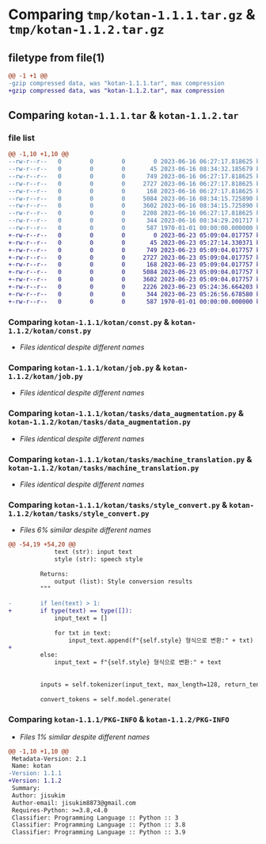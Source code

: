 # Comparing `tmp/kotan-1.1.1.tar.gz` & `tmp/kotan-1.1.2.tar.gz`

## filetype from file(1)

```diff
@@ -1 +1 @@
-gzip compressed data, was "kotan-1.1.1.tar", max compression
+gzip compressed data, was "kotan-1.1.2.tar", max compression
```

## Comparing `kotan-1.1.1.tar` & `kotan-1.1.2.tar`

### file list

```diff
@@ -1,10 +1,10 @@
--rw-r--r--   0        0        0        0 2023-06-16 06:27:17.818625 kotan-1.1.1/README.md
--rw-r--r--   0        0        0       45 2023-06-16 08:34:32.185679 kotan-1.1.1/kotan/__init__.py
--rw-r--r--   0        0        0      749 2023-06-16 06:27:17.818625 kotan-1.1.1/kotan/const.py
--rw-r--r--   0        0        0     2727 2023-06-16 06:27:17.818625 kotan-1.1.1/kotan/job.py
--rw-r--r--   0        0        0      168 2023-06-16 06:27:17.818625 kotan-1.1.1/kotan/tasks/__init__.py
--rw-r--r--   0        0        0     5084 2023-06-16 08:34:15.725890 kotan-1.1.1/kotan/tasks/data_augmentation.py
--rw-r--r--   0        0        0     3602 2023-06-16 08:34:15.725890 kotan-1.1.1/kotan/tasks/machine_translation.py
--rw-r--r--   0        0        0     2208 2023-06-16 06:27:17.818625 kotan-1.1.1/kotan/tasks/style_convert.py
--rw-r--r--   0        0        0      344 2023-06-16 08:34:29.201717 kotan-1.1.1/pyproject.toml
--rw-r--r--   0        0        0      587 1970-01-01 00:00:00.000000 kotan-1.1.1/PKG-INFO
+-rw-r--r--   0        0        0        0 2023-06-23 05:09:04.017757 kotan-1.1.2/README.md
+-rw-r--r--   0        0        0       45 2023-06-23 05:27:14.330371 kotan-1.1.2/kotan/__init__.py
+-rw-r--r--   0        0        0      749 2023-06-23 05:09:04.017757 kotan-1.1.2/kotan/const.py
+-rw-r--r--   0        0        0     2727 2023-06-23 05:09:04.017757 kotan-1.1.2/kotan/job.py
+-rw-r--r--   0        0        0      168 2023-06-23 05:09:04.017757 kotan-1.1.2/kotan/tasks/__init__.py
+-rw-r--r--   0        0        0     5084 2023-06-23 05:09:04.017757 kotan-1.1.2/kotan/tasks/data_augmentation.py
+-rw-r--r--   0        0        0     3602 2023-06-23 05:09:04.017757 kotan-1.1.2/kotan/tasks/machine_translation.py
+-rw-r--r--   0        0        0     2226 2023-06-23 05:24:36.664203 kotan-1.1.2/kotan/tasks/style_convert.py
+-rw-r--r--   0        0        0      344 2023-06-23 05:26:56.678580 kotan-1.1.2/pyproject.toml
+-rw-r--r--   0        0        0      587 1970-01-01 00:00:00.000000 kotan-1.1.2/PKG-INFO
```

### Comparing `kotan-1.1.1/kotan/const.py` & `kotan-1.1.2/kotan/const.py`

 * *Files identical despite different names*

### Comparing `kotan-1.1.1/kotan/job.py` & `kotan-1.1.2/kotan/job.py`

 * *Files identical despite different names*

### Comparing `kotan-1.1.1/kotan/tasks/data_augmentation.py` & `kotan-1.1.2/kotan/tasks/data_augmentation.py`

 * *Files identical despite different names*

### Comparing `kotan-1.1.1/kotan/tasks/machine_translation.py` & `kotan-1.1.2/kotan/tasks/machine_translation.py`

 * *Files identical despite different names*

### Comparing `kotan-1.1.1/kotan/tasks/style_convert.py` & `kotan-1.1.2/kotan/tasks/style_convert.py`

 * *Files 6% similar despite different names*

```diff
@@ -54,19 +54,20 @@
             text (str): input text
             style (str): speech style
 
         Returns:
             output (list): Style conversion results
         """
 
-        if len(text) > 1:
+        if type(text) == type([]):
             input_text = []
             
             for txt in text:
                 input_text.append(f"{self.style} 형식으로 변환:" + txt)
+        
         else:
             input_text = f"{self.style} 형식으로 변환:" + text
 
         
         inputs = self.tokenizer(input_text, max_length=128, return_tensors="pt")["input_ids"]
             
         convert_tokens = self.model.generate(
```

### Comparing `kotan-1.1.1/PKG-INFO` & `kotan-1.1.2/PKG-INFO`

 * *Files 1% similar despite different names*

```diff
@@ -1,10 +1,10 @@
 Metadata-Version: 2.1
 Name: kotan
-Version: 1.1.1
+Version: 1.1.2
 Summary: 
 Author: jisukim
 Author-email: jisukim8873@gmail.com
 Requires-Python: >=3.8,<4.0
 Classifier: Programming Language :: Python :: 3
 Classifier: Programming Language :: Python :: 3.8
 Classifier: Programming Language :: Python :: 3.9
```

